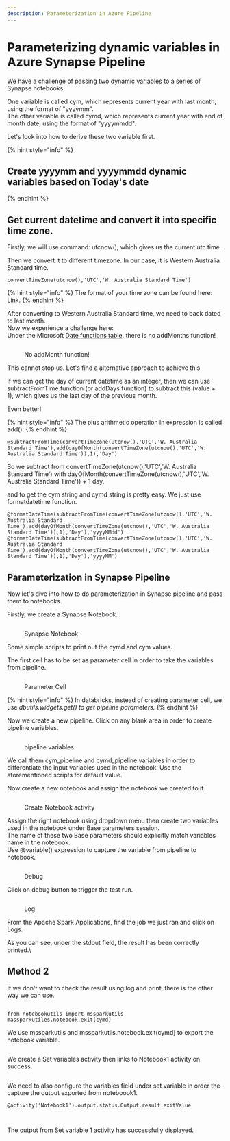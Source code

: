 ```yaml
---
description: Parameterization in Azure Pipeline
---
```


# Parameterizing dynamic variables in Azure Synapse Pipeline

We have a challenge of passing two dynamic variables to a series of Synapse notebooks.

One variable is called cym, which represents current year with last month, using the format of "yyyymm".\
The other variable is called cymd, which represents current year with end of month date, using the format of  "yyyymmdd".

Let's look into how to derive these two variable first.

{% hint style="info" %}
## Create yyyymm and yyyymmdd dynamic variables based on Today's date
{% endhint %}

## Get current datetime and convert it into specific time zone.

Firstly, we will use command: utcnow(), which gives us the current utc time.

Then we convert it to different timezone. In our case, it is Western Australia Standard time.

```
convertTimeZone(utcnow(),'UTC','W. Australia Standard Time')
```

{% hint style="info" %}
The format of your time zone can be found here: [Link](https://learn.microsoft.com/en-us/windows-hardware/manufacture/desktop/default-time-zones?view=windows-11#time-zones).
{% endhint %}

After converting to Western Australia Standard time, we need to back dated to last month.\
Now we experience a challenge here:\
Under the Microsoft [Date functions table](https://learn.microsoft.com/en-us/azure/data-factory/control-flow-expression-language-functions#date-functions), there is no addMonths function!

<figure><img src="../.gitbook/assets/1 Date Expression.JPG" alt=""><figcaption><p>No addMonth function!</p></figcaption></figure>

This cannot stop us. Let's find a alternative approach to achieve this.

If we can get the day of current datetime as an integer, then we can use subtractFromTime function (or addDays function) to subtract this (value + 1), which gives us the last day of the previous month.

Even better!

{% hint style="info" %}
The plus arithmetic operation in expression is called add().
{% endhint %}

```
@subtractFromTime(convertTimeZone(utcnow(),'UTC','W. Australia Standard Time'),add(dayOfMonth(convertTimeZone(utcnow(),'UTC','W. Australia Standard Time')),1),'Day')
```

So we subtract from convertTimeZone(utcnow(),'UTC','W. Australia Standard Time') with dayOfMonth(convertTimeZone(utcnow(),'UTC','W. Australia Standard Time')) + 1 day.

and to get the cym string and cymd string is pretty easy. We just use formatdatetime function.

```
@formatDateTime(subtractFromTime(convertTimeZone(utcnow(),'UTC','W. Australia Standard Time'),add(dayOfMonth(convertTimeZone(utcnow(),'UTC','W. Australia Standard Time')),1),'Day'),'yyyyMMdd')
@formatDateTime(subtractFromTime(convertTimeZone(utcnow(),'UTC','W. Australia Standard Time'),add(dayOfMonth(convertTimeZone(utcnow(),'UTC','W. Australia Standard Time')),1),'Day'),'yyyyMM')
```

## Parameterization in Synapse Pipeline

Now let's dive into how to do parameterization in Synapse pipeline and pass them to notebooks.

Firstly, we create a Synapse Notebook.

<figure><img src="../.gitbook/assets/2 Create Synapse Notebook.JPG" alt=""><figcaption><p>Synapse Notebook</p></figcaption></figure>

Some simple scripts to print out the cymd and cym values.&#x20;

The first cell has to be set as parameter cell in order to take the variables from pipeline.

<figure><img src="../.gitbook/assets/3 Parameter cell.JPG" alt=""><figcaption><p>Parameter Cell</p></figcaption></figure>

{% hint style="info" %}
In databricks, instead of creating parameter cell, we use _dbutils.widgets.get() to get pipeline parameters._
{% endhint %}

Now we create a new pipeline. Click on any blank area in order to create pipeline variables.

<figure><img src="../.gitbook/assets/4 create pipeline parameter.JPG" alt=""><figcaption><p>pipeline variables</p></figcaption></figure>

We call them cym\_pipeline and cymd\_pipeline variables in order to differentiate the input variables used in the notebook. Use the aforementioned scripts for default value.

Now create a new notebook and assign the notebook we created to it.

<figure><img src="../.gitbook/assets/5 Create notebook object.JPG" alt=""><figcaption><p>Create Notebook activity</p></figcaption></figure>

Assign the right notebook using dropdown menu then create two variables used in the notebook under Base parameters session.\
The name of these two Base parameters should explicitly match variables name in the notebook.\
Use @variable() expression to capture the variable from pipeline to notebook.

<figure><img src="../.gitbook/assets/6 test run.JPG" alt=""><figcaption><p>Debug</p></figcaption></figure>

Click on debug button to trigger the test run.

<figure><img src="../.gitbook/assets/7 Log (1).JPG" alt=""><figcaption><p>Log</p></figcaption></figure>

From the Apache Spark Applications, find the job we just ran and click on Logs.

As you can see, under the stdout field, the result has been correctly printed.\


## Method 2

If we don't want to check the result using log and print, there is the other way we can use.

<figure><img src="../.gitbook/assets/8 pass to the output (1).JPG" alt=""><figcaption></figcaption></figure>

```
from notebookutils import mssparkutils
massparkutiles.notebook.exit(cymd)
```

We use mssparkutils and mssparkutils.notebook.exit(cymd) to export the notebook variable.

<figure><img src="../.gitbook/assets/9 create a set variable task.JPG" alt=""><figcaption></figcaption></figure>

We create a Set variables activity then links to Notebook1 activity on success.

<figure><img src="../.gitbook/assets/10 set variable get exitValue.JPG" alt=""><figcaption></figcaption></figure>

We need to also configure the variables field under set variable in order the capture the output exported from noteboook1.

```
@activity('Notebook1').output.status.Output.result.exitValue
```

<figure><img src="../.gitbook/assets/11 Check output from set variable.JPG" alt=""><figcaption></figcaption></figure>

<figure><img src="../.gitbook/assets/12 show the variable.JPG" alt=""><figcaption></figcaption></figure>

The output from Set variable 1 activity has successfully displayed.
